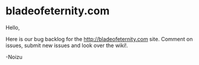 bladeofeternity.com
==========================

Hello, 

Here is our bug backlog for the http://bladeofeternity.com site. Comment on issues, submit new issues and look over the wiki!.
          
          
          
  -Noizu
